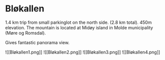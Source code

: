 # Bløkallen

1.4 km trip from small parkinglot on the north side. (2.8 km total). 450m elevation.
The mountain is located at Midøy island in Molde municipality (Møre og Romsdal).

Gives fantastic panorama view.

![[Bløkallen1.png]]
![[Bløkallen2.png]]
![[Bløkallen3.png]]
![[Bløkallen4.png]]
